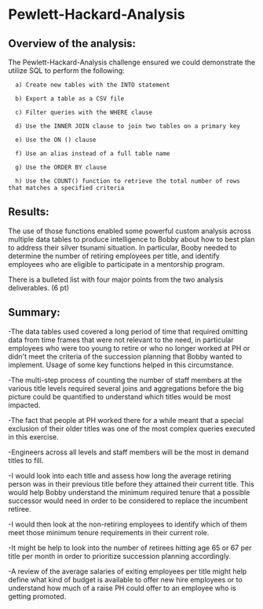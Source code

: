 # Pewlett-Hackard-Analysis

## Overview of the analysis:
The Pewlett-Hackard-Analysis challenge ensured we could demonstrate the utilize SQL to perform the following:

      a) Create new tables with the INTO statement
  
      b) Export a table as a CSV file
  
      c) Filter queries with the WHERE clause
  
      d) Use the INNER JOIN clause to join two tables on a primary key
  
      e) Use the ON () clause
  
      f) Use an alias instead of a full table name
  
      g) Use the ORDER BY clause
  
      h) Use the COUNT() function to retrieve the total number of rows that matches a specified criteria


## Results: 
The use of those functions enabled some powerful custom analysis across multiple data tables to produce intelligence to Bobby about how to best plan to address their silver tsunami situation. In particular, Booby needed to determine the number of retiring employees per title, and identify employees who are eligible to participate in a mentorship program. 

There is a bulleted list with four major points from the two analysis deliverables. (6 pt)
## Summary:

-The data tables used covered a long period of time that required omitting data from time frames that were not relevant to the need, in particular employees who were too young to retire or who no longer worked at PH or didn't meet the criteria of the succession planning that Bobby wanted to implement. Usage of some key functions helped in this circumstance.

-The multi-step process of counting the number of staff members at the various title levels required several joins and aggregations before the big picture could be quantified to understand which titles would be most impacted.

-The fact that people at PH worked there for a while meant that a special exclusion of their older titles was one of the most complex queries executed in this exercise.

-Engineers across all levels and staff members will be the most in demand titles to fill.

-I would look into each title and assess how long the average retiring person was in their previous title before they attained their current title. This would help Bobby understand the minimum required tenure that a possible successor would need in order to be considered to replace the incumbent retiree.

-I would then look at the non-retiring employees to identify which of them meet those minimum tenure requirements in their current role.

-It might be help to look into the number of retirees hitting age 65 or 67 per title per month in order to prioritize succession planning accordingly.

-A review of the average salaries of exiting employees per title might help define what kind of budget is available to offer new hire employees or to understand how much of a raise PH could offer to an employee who is getting promoted.
